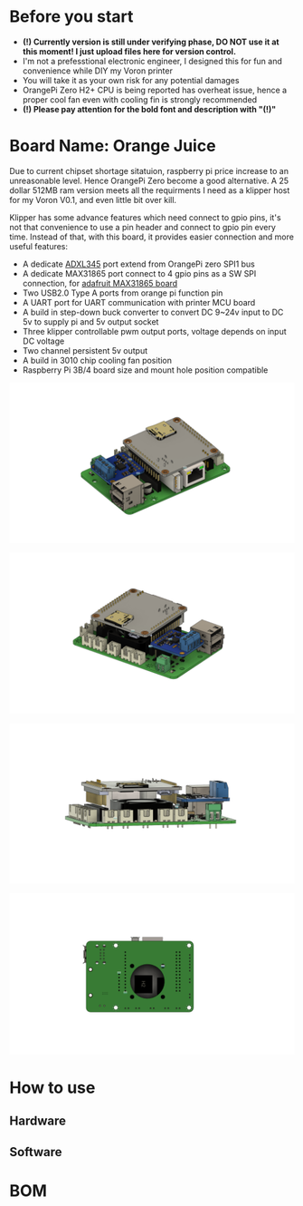 # Before you start
- **(!) Currently version is still under verifying phase, DO NOT use it at this moment! I just upload files here for version control.**
- I'm not a prefesstional electronic engineer, I designed this for fun and convenience while DIY my Voron printer
- You will take it as your own risk for any potential damages
- OrangePi Zero H2+ CPU is being reported has overheat issue, hence a proper cool fan even with cooling fin is strongly recommended
- **(!) Please pay attention for the bold font and description with "(!)"**

# Board Name: Orange Juice
Due to current chipset shortage sitatuion, raspberry pi price increase to an unreasonable level. 
Hence OrangePi Zero become a good alternative. A 25 dollar 512MB ram version meets all the requirments I need as a klipper host for my Voron V0.1, and even little bit over kill.

Klipper has some advance features which need connect to gpio pins, it's not that convenience to use a pin header and connect to gpio pin every time. Instead of that, with this board, it provides easier connection and more useful features:

- A dedicate [ADXL345](https://www.adafruit.com/product/1231) port extend from OrangePi zero SPI1 bus
- A dedicate MAX31865 port connect to 4 gpio pins as a SW SPI connection, for [adafruit MAX31865 board](https://www.adafruit.com/product/3328)
- Two USB2.0 Type A ports from orange pi function pin
- A UART port for UART communication with printer MCU board
- A build in step-down buck converter to convert DC 9~24v input to DC 5v to supply pi and 5v output socket
- Three klipper controllable pwm output ports, voltage depends on input DC voltage
- Two channel persistent 5v output
- A build in 3010 chip cooling fan position
- Raspberry Pi 3B/4 board size and mount hole position compatible 

![](images/top.png)  

![](images/back.png)  

![](images/front.png)  

![](images/bottom.png)  

# How to use

## Hardware

## Software

# BOM

